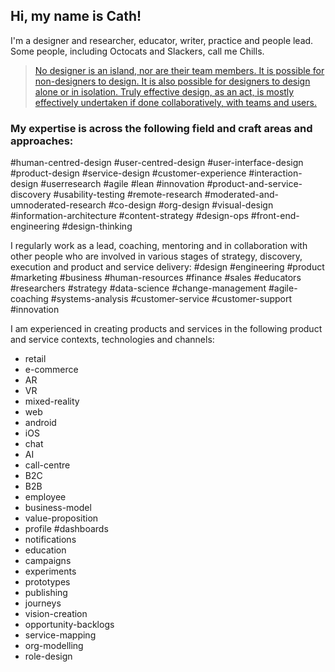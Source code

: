﻿

## Hi, my name is Cath!
I'm a designer and researcher, educator, writer, practice and people lead.  Some people, including Octocats and Slackers, call me Chills. 

> [No designer is an island, nor are their team members. It is possible for non-designers to design. It is also possible for designers to design alone or in isolation. Truly effective design, as an act, is mostly effectively undertaken if done collaboratively, with teams and users.](https://twitter.com/daughterofbev/status/1086508705288310786) 

### My expertise is across the following field and craft areas and approaches: 
#human-centred-design #user-centred-design #user-interface-design #product-design #service-design #customer-experience #interaction-design #userresearch #agile #lean #innovation #product-and-service-discovery #usability-testing #remote-research #moderated-and-umnoderated-research #co-design #org-design #visual-design #information-architecture #content-strategy #design-ops #front-end-engineering #design-thinking

I regularly work as a lead, coaching, mentoring and in collaboration with other people who are involved in various stages of strategy, discovery, execution and product and service delivery:
#design #engineering #product #marketing #business #human-resources #finance #sales #educators #researchers #strategy #data-science #change-management #agile-coaching #systems-analysis #customer-service #customer-support #innovation

I am experienced in creating products and services in the following product and service contexts, technologies and channels:
* retail 
* e-commerce 
* AR 
* VR 
* mixed-reality 
* web 
* android 
* iOS 
* chat 
* AI 
* call-centre 
* B2C 
* B2B 
* employee 
* business-model 
* value-proposition 
* profile #dashboards 
* notifications 
* education 
* campaigns 
* experiments 
* prototypes 
* publishing 
* journeys 
* vision-creation 
* opportunity-backlogs 
* service-mapping 
* org-modelling 
* role-design

